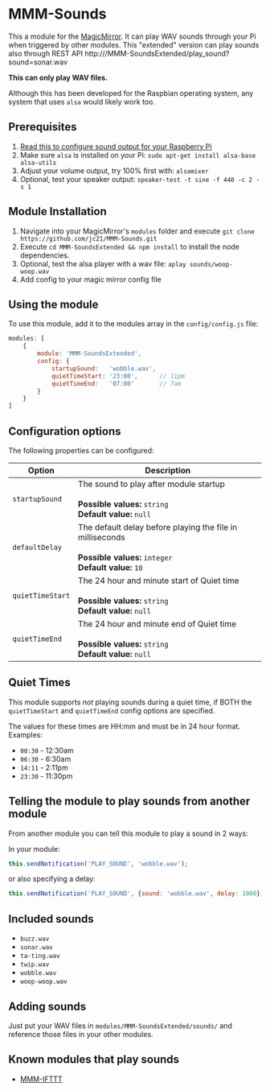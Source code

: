 # MMM-Sounds

This a module for the [MagicMirror](https://magicmirror.builders/).
It can play WAV sounds through your Pi when triggered by other modules.
This "extended" version can play sounds also through REST API http://<MM-host>/MMM-SoundsExtended/play_sound?sound=sonar.wav

**This can only play WAV files.**

Although this has been developed for the Raspbian operating system, any system that uses `alsa` would likely work too.


## Prerequisites
1. [Read this to configure sound output for your Raspberry Pi](https://www.raspberrypi.org/documentation/configuration/audio-config.md)
2. Make sure `alsa` is installed on your Pi: `sudo apt-get install alsa-base alsa-utils`
3. Adjust your volume output, try 100% first with: `alsamixer`
4. Optional, test your speaker output: `speaker-test -t sine -f 440 -c 2 -s 1`

## Module Installation
1. Navigate into your MagicMirror's `modules` folder and execute `git clone https://github.com/jc21/MMM-Sounds.git`
2. Execute `cd MMM-SoundsExtended && npm install` to install the node dependencies.
3. Optional, test the alsa player with a wav file: `aplay sounds/woop-woop.wav`
4. Add config to your magic mirror config file


## Using the module

To use this module, add it to the modules array in the `config/config.js` file:

````javascript
modules: [
	{
		module: 'MMM-SoundsExtended',
		config: {
			startupSound:   'wobble.wav',
			quietTimeStart: '23:00',      // 11pm
			quietTimeEnd:   '07:00'       // 7am
		}
	}
]
````


## Configuration options

The following properties can be configured:

<table width="100%">
	<thead>
		<tr>
			<th>Option</th>
			<th width="100%">Description</th>
		</tr>
	<thead>
	<tbody>
		<tr>
			<td><code>startupSound</code></td>
			<td>The sound to play after module startup<br>
				<br><b>Possible values:</b> <code>string</code>
				<br><b>Default value:</b> <code>null</code>
			</td>
		</tr>
		<tr>
			<td><code>defaultDelay</code></td>
			<td>The default delay before playing the file in milliseconds<br>
				<br><b>Possible values:</b> <code>integer</code>
				<br><b>Default value:</b> <code>10</code>
			</td>
		</tr>
		<tr>
			<td><code>quietTimeStart</code></td>
			<td>The 24 hour and minute start of Quiet time<br>
				<br><b>Possible values:</b> <code>string</code>
				<br><b>Default value:</b> <code>null</code>
			</td>
		</tr>
		<tr>
			<td><code>quietTimeEnd</code></td>
			<td>The  24 hour and minute end of Quiet time<br>
				<br><b>Possible values:</b> <code>string</code>
				<br><b>Default value:</b> <code>null</code>
			</td>
		</tr>
	</tbody>
</table>


## Quiet Times

This module supports *not* playing sounds during a quiet time, if BOTH the `quietTimeStart` and `quietTimeEnd` config
options are specified.

The values for these times are HH:mm and must be in 24 hour format. Examples:

- `00:30` - 12:30am
- `06:30` - 6:30am
- `14:11` - 2:11pm
- `23:30` - 11:30pm


## Telling the module to play sounds from another module

From another module you can tell this module to play a sound in 2 ways:

In your module:

```javascript
this.sendNotification('PLAY_SOUND', 'wobble.wav');
```

or also specifying a delay:

```javascript
this.sendNotification('PLAY_SOUND', {sound: 'wobble.wav', delay: 1000}); // 1 second delay
```


## Included sounds

- `buzz.wav`
- `sonar.wav`
- `ta-ting.wav`
- `twip.wav`
- `wobble.wav`
- `woop-woop.wav`


## Adding sounds

Just put your WAV files in `modules/MMM-SoundsExtended/sounds/` and reference those files in your other modules.


## Known modules that play sounds

- [MMM-IFTTT](https://github.com/jc21/MMM-IFTTT)
